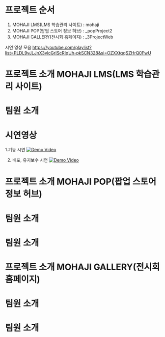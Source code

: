 # 프로젝트 순서

1. MOHAJI LMS(LMS 학습관리 사이트) : mohaji
2. MOHAJI POP(팝업 스토어 정보 허브) : _popProject2
3. MOHAJI GALLERY(전시회 홈페이지) : _3ProjectWeb

시연 영상 모음
https://youtube.com/playlist?list=PLDL9vJLJnX3vlcGrIScRIqUh-pkSCN328&si=OZXXtqqSZHrQ0FwU


# 프로젝트 소개 MOHAJI LMS(LMS 학습관리 사이트)

# 팀원 소개 

# 시연영상

1.기능 시연
[![Demo Video](https://img.youtube.com/vi/9C7uTpKkMok/0.jpg)](https://www.youtube.com/watch?v=9C7uTpKkMok)


2. 배포, 유지보수 시연
[![Demo Video](https://img.youtube.com/vi/k2pO1S8fVMY/0.jpg)](https://www.youtube.com/watch?k2pO1S8fVMY)

# 프로젝트 소개 MOHAJI POP(팝업 스토어 정보 허브)

# 팀원 소개 

# 팀원 소개 


# 프로젝트 소개 MOHAJI GALLERY(전시회 홈페이지)

# 팀원 소개 

# 팀원 소개 






